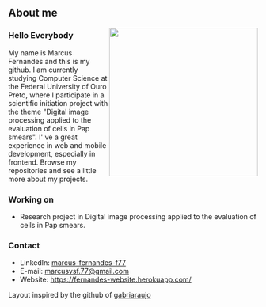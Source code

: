 ## About me


<img src="https://github.com/marcusv77/fernandes/blob/main/giphy.gif" align="right" width="300">

### Hello Everybody
My name is Marcus Fernandes and this is my github. I am currently studying Computer Science at the Federal University of Ouro Preto, where I participate in a scientific initiation project with the theme "Digital image processing applied to the evaluation of cells in Pap smears".
I' ve a great experience in web and mobile development, especially in frontend.
Browse my repositories and see a little more about my projects.

### Working on
- Research project in Digital image processing applied to the evaluation of cells in Pap smears.

### Contact
- LinkedIn: <a href="https://www.linkedin.com/in/marcus-fernandes-f77/" target="_blank">marcus-fernandes-f77</a>
- E-mail: <a href="mailto:marcusvsf.77@gmail.com">marcusvsf.77@gmail.com</a>
- Website: <a href="https://fernandes-website.herokuapp.com/">https://fernandes-website.herokuapp.com/</a>

Layout inspired by the github of <a href="https://github.com/gabriaraujo/gabriaraujo">gabriaraujo</a>
